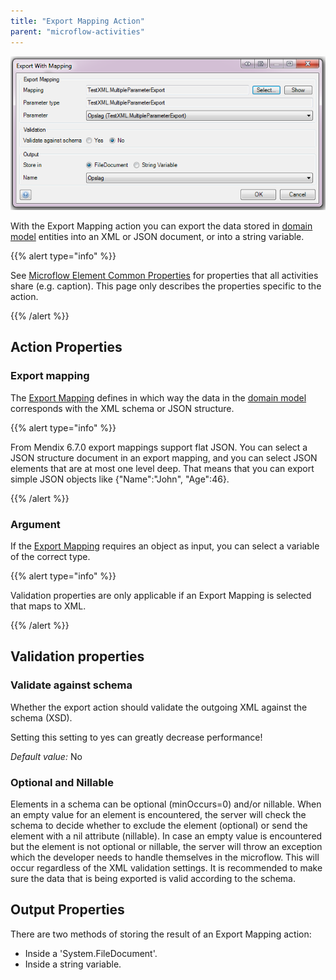 ```yaml
---
title: "Export Mapping Action"
parent: "microflow-activities"
---
```



![](attachments/19202807/19399019.png)

With the Export Mapping action you can export the data stored in [domain model](domain-model) entities into an XML or JSON document, or into a string variable.

{{% alert type="info" %}}

See [Microflow Element Common Properties](microflow-element-common-properties) for properties that all activities share (e.g. caption). This page only describes the properties specific to the action.

{{% /alert %}}

## Action Properties

### Export mapping

The [Export Mapping](export-mappings) defines in which way the data in the [domain model](domain-model) corresponds with the XML schema or JSON structure.

{{% alert type="info" %}}

From Mendix 6.7.0 export mappings support flat JSON. You can select a JSON structure document in an export mapping, and you can select JSON elements that are at most one level deep. That means that you can export simple JSON objects like {"Name":"John", "Age":46}. 

{{% /alert %}}

### Argument

If the [Export Mapping](export-mappings) requires an object as input, you can select a variable of the correct type.

{{% alert type="info" %}}

Validation properties are only applicable if an Export Mapping is selected that maps to XML.

{{% /alert %}}

## Validation properties

### Validate against schema

Whether the export action should validate the outgoing XML against the schema (XSD).

Setting this setting to yes can greatly decrease performance!

_Default value:_ No

### Optional and Nillable

Elements in a schema can be optional (minOccurs=0) and/or nillable. When an empty value for an element is encountered, the server will check the schema to decide whether to exclude the element (optional) or send the element with a nil attribute (nillable). In case an empty value is encountered but the element is not optional or nillable, the server will throw an exception which the developer needs to handle themselves in the microflow. This will occur regardless of the XML validation settings. It is recommended to make sure the data that is being exported is valid according to the schema.

## Output Properties

There are two methods of storing the result of an Export Mapping action:

*   Inside a 'System.FileDocument'.
*   Inside a string variable.
